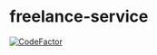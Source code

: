 # freelance-service
[![CodeFactor](https://www.codefactor.io/repository/github/pykulytsky/freelance-service/badge)](https://www.codefactor.io/repository/github/pykulytsky/freelance-service)
